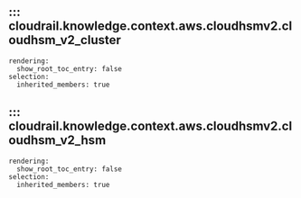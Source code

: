 ## ::: cloudrail.knowledge.context.aws.cloudhsmv2.cloudhsm_v2_cluster
    rendering:
      show_root_toc_entry: false
    selection:
      inherited_members: true

## ::: cloudrail.knowledge.context.aws.cloudhsmv2.cloudhsm_v2_hsm
    rendering:
      show_root_toc_entry: false
    selection:
      inherited_members: true
